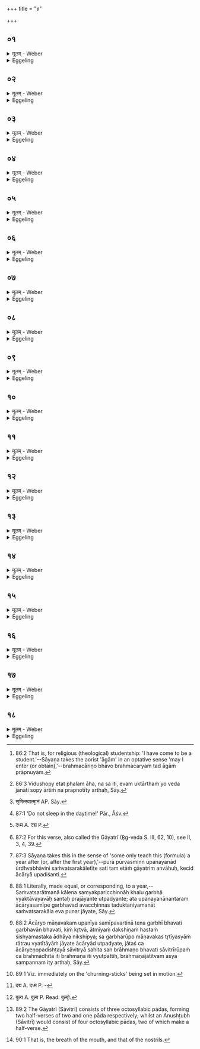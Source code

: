 +++
title = "४"

+++

##  ०१
<details><summary>मूलम् - Weber</summary>

ब्रह्मच᳘र्यमा᳘गामि᳘त्याह॥  
ब्र᳘ह्मण एॗवैत᳘दात्मा᳘नं नि᳘वेदयति ब्रह्मचार्य᳘सानी᳘त्याह ब्र᳘ह्मण एॗवैत᳘दात्मा᳘नम् प᳘रिददात्य᳘थैनमाह को ना᳘मासी᳘ति प्रजा᳘पतिर्वै कः᳘ प्राजापत्य᳘मेॗवैनं त᳘त्कृत्वो᳘पनयते॥
</details>

<details><summary>Eggeling</summary>

1. He says, 'I have come for Brahmacarya [^egg_284]:' he thereby reports himself to the Brahman. He says, 'Let me be a Brahmacārin (student):' he thereby makes himself over to the Brahman. He (the teacher) then says, 'What (ka) is thy name?'--now Ka is Prajāpati: he thus initiates him after making him one belonging to Prajāpati.

[^egg_284]: 86:2 That is, for religious (theological) studentship: 'I have come to be a student.'--Sāyaṇa takes the aorist 'āgām' in an optative sense 'may I enter (or obtain),'--brahmacāriṇo bhāvo brahmacaryaṁ tad āgāṁ prāpnuyām.
</details>

##  ०२
<details><summary>मूलम् - Weber</summary>

अ᳘थास्य ह᳘स्तं गृह्णाति॥  
इ᳘न्द्रस्य ब्रह्मचार्य᳘स्यग्नि᳘राचार्य᳘स्त᳘वाह᳘माचार्य᳘स्त᳘वासावि᳘त्येते वै श्रे᳘ष्ठे ब᳘लिष्ठे देव᳘ते एता᳘भ्यामेॗवैनं श्रे᳘ष्ठाभ्याम् ब᳘लिष्ठाभ्यां देव᳘ताभ्याम् प᳘रिददाति त᳘था हास्य ब्रह्मचारी न कां᳘ चना᳘र्तिमा᳘र्छति न स य᳘एवं वे᳘द॥
</details>

<details><summary>Eggeling</summary>

2. He then takes his (right) hand with, 'Indra's disciple thou art; Agni is thy teacher, I am thy teacher, O N.N.!'--now these are two most high and most powerful deities: it is to these two most high and most powerful deities he commits him; and thus his disciple suffers no harm of any kind, nor does he who knows this [^egg_285].

[^egg_285]: 86:3 Vidushopy etat phalam āha, na sa iti, evam uktārthaṁ yo veda jānāti sopy ārtiṁ na prāpnotīty arthaḥ, Sāy.
</details>

##  ०३
<details><summary>मूलम् - Weber</summary>

अ᳘थैनम् भूते᳘भ्यः प᳘रिददाति॥  
प्रजा᳘पतये त्वा प᳘रिददामि देवा᳘य त्वा सवित्रे प᳘रिददामी᳘त्येते वै श्रे᳘ष्ठे व᳘र्षिष्ठे देव᳘ते एता᳘भ्यामेॗवैनं श्रे᳘ष्ठाभ्यां व᳘र्षिष्ठाभ्यां देव᳘ताभ्याम् प᳘रिददाति त᳘था हास्य ब्रह्मचारी न कां᳘ चना᳘र्तिमार्छति न स य᳘ एवं वे᳘द॥
</details>

<details><summary>Eggeling</summary>

3. He then commits him to the beings:--'To Prajāpati I commit thee, to the god Savitr̥ I commit thee;'--now these are two most high and most important deities: it is to these two most high and most important deities he commits him; and thus his disciple suffers no harm of any kind, nor does he who knows this.
</details>

##  ०४
<details><summary>मूलम् - Weber</summary>

अद्भ्यस्त्वौ᳘षधीभ्यः प᳘रिददामी᳘ति॥  
त᳘देनमद्भ्यश्चौ᳘षधिभ्यश्च प᳘रिददाति द्या᳘वापृथिवी᳘भ्यां त्वा प᳘रिददामी᳘ति त᳘देनमाभ्यां द्या᳘वापृथिवी᳘भ्याम् प᳘रिददाति य᳘योरिदᳫं स᳘र्वम᳘धि वि᳘श्वेभ्यस्त्वा भूते᳘भ्यः परिददाम्यरिष्ट्या इ᳘ति त᳘देनᳫं स᳘र्वेभ्यो भूते᳘भ्यः प᳘रिददात्य᳘रिष्ट्यै त᳘था हास्य ब्रह्मचारी न कां᳘ चना᳘र्तिमा᳘र्छति न स य᳘ एवं वे᳘द॥
</details>

<details><summary>Eggeling</summary>

4. 'To the waters, to the plants I commit thee,'--he thus commits him to the waters and plants.--'To Heaven and Earth I commit thee,'--he thus commits him to these two, heaven and earth, within which all this universe is contained.--'To all beings I commit thee for security from injury,'--he thus commits him to all beings for security from injury; and thus his disciple suffers no harm of any kind, nor does he who knows this.
</details>

##  ०५
<details><summary>मूलम् - Weber</summary>

ब्रह्मचार्य᳘सी᳘त्याह॥  
ब्र᳘ह्मण एॗवैनं तत्प᳘रिददात्यॗपोऽशा ने᳘त्यमृ᳘तं वा आ᳘पोऽमृ᳘तमशाने᳘त्येॗवैनं त᳘दाह क᳘र्म कुर्वि᳘ति वीर्यं᳘ वै क᳘र्म वीर्यं᳘ कुर्वि᳘त्येॗवैनं त᳘दाह समि᳘धमा᳘धेही᳘ति स᳘मिन्त्स्वात्मा᳘नं [^wbr_1] ते᳘जसा ब्रह्मवर्चसेने᳘त्येॗवैनं तदाह मा᳘ शुषुप्था इ᳘ति मा᳘ मृथा इ᳘त्येॗवैनं त᳘दाहाॗपोऽशाने᳘त्यमृ᳘तं वा आ᳘पोऽमृ᳘तमशाने᳘त्येॗवैनं त᳘दाह त᳘देनमुभय᳘तोऽमृ᳘तेन प᳘रिगृह्णाति त᳘था हास्य ब्रह्मचारी न कां᳘ चना᳘र्तिमा᳘र्छति न स य᳘ एवं वे᳘द॥  

[^wbr_1]: स᳘मित्स्वात्मा᳘नं AP. Sây.
</details>

<details><summary>Eggeling</summary>

5. 'Thou art a Brahmacārin,' he says, and thus commits him to the Brahman;--'sip water!'--water, doubtless, means ambrosia: 'sip ambrosia' is thus what he tells him;--'do thy work!'--work, doubtless, means vigour: 'exert vigour' is thus what he tells him;--'put on fuel!'--'enkindle thy mind with fire, with holy lustre!' is what he thereby tells him;--'do not sleep [^egg_286]!'--'do not die' is what he thereby says to him;--'sip water!'--water means ambrosia: 'sip ambrosia' is what he thus tells him. He thus encloses him on both sides with ambrosia (the drink of immortality), and thus the Brahmacārin suffers no harm of any kind, nor does he who knows this.

[^egg_286]: 87:1 'Do not sleep in the daytime!' Pār., Āśv.
</details>

##  ०६
<details><summary>मूलम् - Weber</summary>

अ᳘थास्मै सावित्रीम᳘न्वाह॥  
ता᳘ᳫं᳘ ह स्मैता᳘म् पुरा᳘ संवत्सरे᳘ऽन्वाहुः संवत्सर᳘सम्मिता वै ग᳘र्भाः प्र᳘जायन्ते जात᳘ एॗवास्मिंस्तद्वा᳘चं दध्म [^wbr_2] इ᳘ति॥  

[^wbr_2]: दध्म A. दद्म P.
</details>

<details><summary>Eggeling</summary>

6. He then recites to him (teaches him) the Sāvitrī [^egg_287];--formerly, indeed, they taught this (verse) at the end of a year [^egg_288], thinking, 'Children, indeed, are

[^egg_287]: 87:2 For this verse, also called the Gāyatrī (R̥g-veda S. III, 62, 10), see II, 3, 4, 39.

[^egg_288]: 87:3 Sāyaṇa takes this in the sense of 'some only teach this (formula) a year after (or, after the first year),'--purā pūrvasminn upanayanād ūrdhvabhāvini saṁvatsarakāletīṭe sati tam etāṁ gāyatrim anvāhuḥ, kecid ācāryā upadiśanti.

born after being fashioned for a year [^egg_289]: thus we lay speech (voice) into this one as soon as he has been born.'

[^egg_289]: 88:1 Literally, made equal, or corresponding, to a year,--Saṁvatsarātmanā kālena samyakpariccḥinnāḥ khalu garbhā vyaktāvayavāḥ santaḥ prajāyante utpadyante; ata upanayanānantaram ācāryasamīpe garbhavad avaccḥinnas taduktaniyamanāt saṁvatsarakāla eva punar jāyate, Sāy.
</details>

##  ०७
<details><summary>मूलम् - Weber</summary>

अ᳘थ षट्सु मा᳘सेषु॥  
षड्वा᳘ ऋत᳘वः संवत्सर᳘स्य संवत्सर᳘सम्मिता वै ग᳘र्भाः प्र᳘जायन्ते जात᳘ एॗवास्मिंस्तद्वा᳘चं दध्म इ᳘ति॥
</details>

<details><summary>Eggeling</summary>

7. Or after six months, thinking, 'There are six seasons in the year, and children are born after being fashioned for a year: we thus lay speech into this one as soon as he has been born.'
</details>

##  ०८
<details><summary>मूलम् - Weber</summary>

अ᳘थ चतुर्विंशत्यहे᳟॥  
च᳘तुर्विंशतिर्वै᳘ संवत्सर᳘स्यार्धमासाः᳘ संवत्सर᳘सम्मिता वै ग᳘र्भाः प्र᳘जायन्ते जात᳘ एॗवास्मिंस्तद्वा᳘चं दध्म इ᳘ति॥
</details>

<details><summary>Eggeling</summary>

8. Or after twenty-four days, thinking, 'There are twenty-four half-months in the year, and children are born when fashioned for a year: we thus lay speech into this one as soon as he has been born.'
</details>

##  ०९
<details><summary>मूलम् - Weber</summary>

अ᳘थ द्वादशाहे᳟॥  
द्वा᳘दश वै मा᳘साः संवत्सर᳘स्य संवत्सर᳘सम्॥
</details>

<details><summary>Eggeling</summary>

9. Or after twelve days, thinking, 'There are twelve months in the year, and children are born when fashioned for a year: we thus lay speech into this one as soon as he has been born.'
</details>

##  १०
<details><summary>मूलम् - Weber</summary>

अ᳘थ षडहे᳟॥  
षद्वा᳘ ऋत᳘वः संवत्सर᳘स्य संवत्सर᳘सं॥
</details>

<details><summary>Eggeling</summary>

10. Or after six days, thinking, 'There are six seasons in the year, and children are born when fashioned for a year: we thus lay speech into this one as soon as he has been born.'
</details>

##  ११
<details><summary>मूलम् - Weber</summary>

अ᳘थ त्र्यहे᳟॥  
त्र᳘यो वा᳘ ऋत᳘वः संवत्सर᳘स्य संवत्सर᳘सं॥
</details>

<details><summary>Eggeling</summary>

11. Or after three days, thinking, 'There are three seasons in the year, and children are born when fashioned for a year: we thus lay speech into this one as soon as he has been born.'
</details>

##  १२
<details><summary>मूलम् - Weber</summary>

तद᳘पि श्लो᳘कं गायन्ति॥  
आचाॗर्यो गर्भी᳘ भवति ह᳘स्तमाधा᳘य द᳘क्षिणम्॥  
तृती᳘यस्याᳫं स᳘ जायते सावित्र्या᳘ सह᳘ ब्राह्मण इ᳘ति सद्यो᳘ ह त्वाव᳘ ब्राह्मणाया᳘नुब्रूयादाग्नेयो वै᳘ ब्राह्मणः᳘ सद्यो वा᳘ अग्नि᳘र्जायते त᳘स्मात्सद्य᳘ एव᳘ ब्राह्मणाया᳘नुब्रूयात्॥
</details>

<details><summary>Eggeling</summary>

12. Concerning this they also sing the verse,--'By laying his right hand on (the pupil), the teacher becomes pregnant (with him): in the third (night) he is born as a Brāhmaṇa with the Sāvitrī [^egg_290].' Let him,

[^egg_290]: 88:2 Ācāryo māṇavakam upanīya samīpavartinā tena garbhī bhavati garbhavān bhavati, kiṁ kr̥tvā, ātmīyaṁ dakshiṇaṁ hastaṁ śishyamastaka  ādhāya nikshipya; sa garbharūpo māṇavakas tr̥tīyasyāṁ rātrau vyatītāyāṁ jāyate ācāryād utpadyate, jātaś ca ācāryeṇopadishṭayā sāvitryā sahita san brāhmaṇo bhavati sāvitrīrūpaṁ ca brahmādhīta iti brāhmaṇa iti vyutpattiḥ, brāhmaṇajātitvam asya sampannam ity arthaḥ, Sāy.

however, teach a Brāhmaṇa (the Sāvitrī) at once, for the Brāhmaṇa belongs to Agni, and Agni is born at once [^egg_291]: therefore, he should teach the Brāhmaṇa at once.

[^egg_291]: 89:1 Viz. immediately on the 'churning-sticks' being set in motion.
</details>

##  १३
<details><summary>मूलम् - Weber</summary>

ता᳘ᳫं᳘ हैतामे᳘के॥  
सावित्री᳘मनुष्टु᳘भम᳘न्वाहुर्वाग्वा᳘ अनुष्टुप्त᳘दस्मिन्वा᳘चं दध्म [^wbr_3] इ᳘ति न त᳘था कुर्याद्यो᳘ हैनं त᳘त्र ब्रूयादा न्वा᳘ अय᳘मस्य वा᳘चमदित मू᳘को भविष्यती᳘तीश्वरो᳘ ह त᳘थैव᳘ स्यात्त᳘स्मादेतां᳘ गायत्री᳘मेव᳘ सावित्रीम᳘नुब्रूयात्॥  

[^wbr_3]: दद्म A. दध्म P. -
</details>

<details><summary>Eggeling</summary>

13. Now some teach an Anushṭubh Sāvitrī, saying, 'The Anushṭubh is speech: we thus lay speech into him.' But let him not do so; for if, in that case, any one were to say of him, 'Surely, this (student) has taken away his (the teacher's) speech: he will become dumb;' then that would indeed be likely to come to pass: let him therefore teach him that Gāyatrī Sāvitrī.
</details>

##  १४
<details><summary>मूलम् - Weber</summary>

अ᳘थ है᳘के दक्षिणतः᳟॥  
ति᳘ष्ठते वा᳘सीनाय वा᳘न्वाहुर्न त᳘था कुर्याद्यो᳘ हैनं त᳘त्र ब्रूयाद्बुल्बं [^wbr_4] न्वा᳘ अय᳘मिमम᳘जीजनत बुल्बो भविष्यती᳘तीश्वरो᳘ ह त᳘थैव᳘ स्यात्त᳘स्मात्पुर᳘स्तादेव᳘ प्रती᳘चे समी᳘क्षमाणाया᳘नुब्रूयात्॥  

[^wbr_4]: बुल्व A. बुल्ब P. Read: बुल्बो᳘.
</details>

<details><summary>Eggeling</summary>

14. And some recite it to him while he (the student) is standing or sitting on (the teacher's) right side; but let him not do this; for if, in that case, any one were to say of him, 'Surely, this (teacher) has born this (student) sideways, he will become averse to him;' then that would indeed be likely to come to pass: let him therefore recite it in a forward (easterly) direction to (the student) looking at him towards the west.
</details>

##  १५
<details><summary>मूलम् - Weber</summary>

तां वै᳘ पछो᳘ऽन्वाह॥  
त्र᳘यो वै᳘ प्राणाः᳘ प्राण᳘ उदानो᳘ व्यानस्ता᳘नेॗवास्मिंस्त᳘द्दधात्य᳘थार्धर्चशो द्वौ वा᳘ इमौ᳘ प्राणौ᳘ प्राणोदाना᳘वेव᳘ प्राणोदाना᳘वेॗवास्मिंस्त᳘द्दधात्य᳘थ कृत्स्नामे᳘को वा᳘ अय᳘म् प्राणः᳘ कृत्स्न᳘ एव᳘ प्राण᳘मेॗवास्मिंस्त᳘त्कृत्स्नं᳘ दधाति॥
</details>

<details><summary>Eggeling</summary>

15. He (first) recites it by pādas [^egg_292]: there being three breathings, the out-breathing, the up-breathing and the through-breathing; it is these he thus lays into him;--then by half-verses: there being these

[^egg_292]: 89:2 The Gāyatrī (Sāvitrī) consists of three octosyllabic pādas, forming two half-verses of two and one pāda respectively; whilst an Anushṭubh (Sāvitrī) would consist of four octosyllabic pādas, two of which make a half-verse.

two (principal) breathings, the out-breathing and the up-breathing [^egg_293], it is the out-breathing and the up-breathing he thus lays into him;--then the whole (verse): there being this one vital air (in man), he thus lays the whole vital air into the whole of him.

[^egg_293]: 90:1 That is, the breath of the mouth, and that of the nostrils.
</details>

##  १६
<details><summary>मूलम् - Weber</summary>

त᳘दाहुः॥  
न᳘ ब्रह्मण᳘म् ब्रह्मच᳘र्यमुपनी᳘य मिथुनं᳘ चरेद्ग᳘र्भो वा᳘ एष᳘ भवति यो᳘ ब्रह्मच᳘र्यमुपै᳘ति ने᳘दिम᳘म् ब्रह्मणं वि᳘षिक्ताद्रे᳘तसो जन᳘यानी᳘ति॥
</details>

<details><summary>Eggeling</summary>

16. As to this they say, 'When one has admitted a Brāhmaṇa to a term of studentship, he should not carry on sexual intercourse, lest he should generate this Brāhmaṇa from shed seed; for, indeed, he who enters on a term of studentship becomes an embryo.'
</details>

##  १७
<details><summary>मूलम् - Weber</summary>

त᳘दु वा᳘ आहुः॥  
का᳘ममेव᳘ चरेद्द्वॗय्यो वा᳘ इमाः᳘ प्रजा दै᳘व्यश्चैव᳘ मनुष्य᳘श्च ता वा᳘ इमा᳘ मनुष्यः᳘ प्रजाः᳘ प्रज᳘ननात्प्र᳘जायन्ते छ᳘न्दांसि वै दै᳘व्यः प्रजास्ता᳘नि मुखतो᳘ जनयते त᳘त एतं᳘ जनयते त᳘स्मादु का᳘ममेव᳘ चरेत्॥
</details>

<details><summary>Eggeling</summary>

17. And concerning this they also say, 'He may nevertheless do so, if he chooses; for these creatures are of two kinds, divine and human,--these human creatures are born from the womb, and the divine creatures, being the metres (verses of scripture), are born from the month: it is therefrom he (the teacher) produces him, and therefore he may do so (have intercourse) if he chooses.'
</details>

##  १८
<details><summary>मूलम् - Weber</summary>

त᳘दाहुः॥  
न᳘ ब्रह्मचारी सन्म᳘ध्वश्नीयादो᳘षधीनां वा᳘ एष᳘ परमो र᳘सो यन्म᳘धु ने᳘दन्नाद्यस्या᳘न्तं ग᳘छानीत्य᳘थ ह स्माह श्वेत᳘केतुरारुणेयो᳘ ब्रह्मचारी सन्म᳘ध्वश्न᳘ᳫं᳘स्त्रय्यै वा᳘ एत᳘द्विद्या᳘यै शिष्टं यन्म᳘धु स तु र᳘सो य᳘स्येदृ᳘क्शिष्टमि᳘ति यथा᳘ ह वा ऋ᳘चं वा य᳘जुर्वा सा᳘म वाभिव्याह᳘रेत्तादृक्तद्य᳘ एवं᳘ विद्वा᳘न्ब्रह्मचारी सन्म᳘ध्वश्ना᳘ति त᳘स्मादु का᳘ममेॗवाश्नीयात्॥
</details>
<details><summary>Eggeling</summary>

18. And they also say, 'He who is a Brahmacārin should not eat honey, lest he should reach the end of food, for honey, doubtless, is the utmost (supreme) essence of plants.' But Śvetaketu Āruṇeya, when eating honey, whilst he was a student, said, 'This honey, in truth, is the remainder (essential part) of the triple science (the Vedas), and he, indeed, who has such a remainder, is an essence.' And, indeed, if a Brahmacārin, knowing this, eats honey, it is just as if he were to utter either a R̥k-verse, or Yajus-formula, or a Sāman-tune: let him therefore eat freely of it.
</details>

